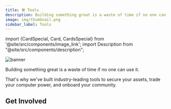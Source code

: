 ```yaml
---
title: 🛠 Tools
description: Building something great is a waste of time if no one can use it. That's why we've built industry-leading tools to secure your assets, trade your personal computer power, and onboard your community.
image: img/thumbnail.png
sidebar_label: Tools
---
```


import {CardSpecial, Card, CardsSpecial} from '@site/src/components/image_link';
import Description from "@site/src/components/description";

![banner](/img/concepts/tools.svg)

Building something great is a waste of time if no one can use it.

That's why we've built industry-leading tools to secure your assets, trade your computer power, and onboard your community.

## Get Involved

<CardsSpecial>
  <CardSpecial
    title="<p><strong>Start Running a Koii Node</strong></p>"
    description="<p>Rent a personal device to the network and start earning passive income with your existing hardware.</p>"
    link="/run-a-node/introduction/types-of-nodes"
    linkText="Start Earning KOII"
    svgName="koiinode"
    cardPerRow="2"
  />
  <CardSpecial
    title="<p><strong>Get the Finnie Wallet</strong></p>"
    description=" <p>Worry free web3. We've designed Finnie as your browsing companion so that you don't have to worry.</p>"
    link="https://chrome.google.com/webstore/detail/finnie/cjmkndjhnagcfbpiemnkdpomccnjblmj"
    linkText="Get the Wallet Today"
    svgName="finnie"
    cardPerRow="2"
  />

</CardsSpecial>
